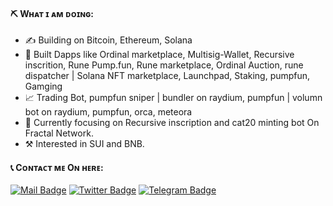 #### ⛏ Wʜᴀᴛ ɪ ᴀᴍ ᴅᴏɪɴɢ:

- ✍ Building on Bitcoin, Ethereum, Solana
- 🌱 Built Dapps like Ordinal marketplace, Multisig-Wallet, Recursive inscrition, Rune Pump.fun, Rune marketplace, Ordinal Auction,
     rune     dispatcher | Solana NFT marketplace, Launchpad, Staking, pumpfun, Gamging
- :chart_with_upwards_trend: Trading Bot, pumpfun sniper | bundler on raydium, pumpfun | volumn bot on raydium, pumpfun, orca, meteora
- 💼 Currently focusing on Recursive inscription and cat20 minting bot On Fractal Network.
- ⚒️ Interested in SUI and BNB.

#### 📞 Cᴏɴᴛᴀᴄᴛ ᴍᴇ Oɴ ʜᴇʀᴇ:
[![Mail Badge](https://img.shields.io/badge/Gmail-D14836?style=for-the-badge&logo=gmail&logoColor=white)](mailto:rizzmuffin24@gmail.com)
[![Twitter Badge](https://img.shields.io/badge/Twitter-1DA1F2?style=for-the-badge&logo=twitter&logoColor=white)](https://twitter.com/ProDogeLover)
[![Telegram Badge](https://img.shields.io/badge/Telegram-2CA5E0?style=for-the-badge&logo=telegram&logoColor=white)](https://t.me/dogewhiz)
   
